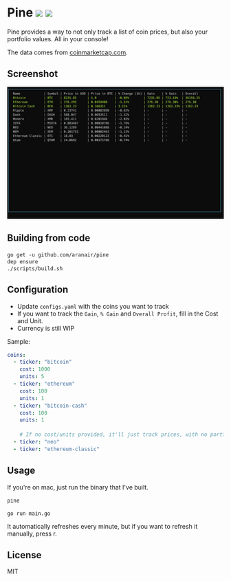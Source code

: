 # Pine <a target="_blank" href="https://opensource.org/licenses/MIT" title="License: MIT"><img src="https://img.shields.io/badge/License-MIT-blue.svg"></a> <a target="_blank" href="http://makeapullrequest.com" title="PRs Welcome"><img src="https://img.shields.io/badge/PRs-welcome-brightgreen.svg"></a>

Pine provides a way to not only track a list of coin prices, but also your portfolio values. All in your console!

The data comes from [coinmarketcap.com](https://coinmarketcap.com/).

## Screenshot

![Demo](https://github.com/aranair/pine/blob/master/demo.png?raw=true "Demo")

## Building from code

```
go get -u github.com/aranair/pine
dep ensure
./scripts/build.sh
```

## Configuration

- Update `configs.yaml` with the coins you want to track
- If you want to track the `Gain`, `% Gain` and `Overall Profit`, fill in the Cost and Unit.
- Currency is still WIP

Sample:

```yaml
coins:
  - ticker: "bitcoin"
    cost: 1000
    units: 5
  - ticker: "ethereum"
    cost: 100
    units: 1
  - ticker: "bitcoin-cash"
    cost: 100
    units: 1

    # If no cost/units provided, it'll just track prices, with no portfolio tracking
  - ticker: "neo"
  - ticker: "ethereum-classic"
```

## Usage

If you're on mac, just run the binary that I've built.

```
pine
```

```
go run main.go
```


It automatically refreshes every minute, but if you want to refresh it manually, press r.

## License
MIT
